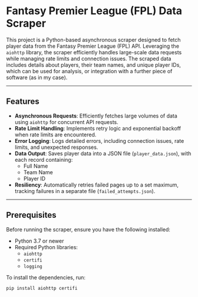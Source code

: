 # Fantasy Premier League (FPL) Data Scraper

This project is a Python-based asynchronous scraper designed to fetch player data from the Fantasy Premier League (FPL) API. Leveraging the `aiohttp` library, the scraper efficiently handles large-scale data requests while managing rate limits and connection issues. The scraped data includes details about players, their team names, and unique player IDs, which can be used for analysis, or integration with a further piece of software (as in my case).

---

## Features

- **Asynchronous Requests**: Efficiently fetches large volumes of data using `aiohttp` for concurrent API requests.
- **Rate Limit Handling**: Implements retry logic and exponential backoff when rate limits are encountered.
- **Error Logging**: Logs detailed errors, including connection issues, rate limits, and unexpected responses.
- **Data Output**: Saves player data into a JSON file (`player_data.json`), with each record containing:
  - Full Name
  - Team Name
  - Player ID
- **Resiliency**: Automatically retries failed pages up to a set maximum, tracking failures in a separate file (`failed_attempts.json`).

---

## Prerequisites

Before running the scraper, ensure you have the following installed:

- Python 3.7 or newer
- Required Python libraries:
  - `aiohttp`
  - `certifi`
  - `logging`

To install the dependencies, run:

```bash
pip install aiohttp certifi
